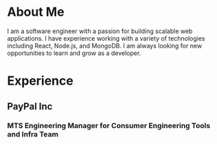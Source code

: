 # About Me 

I am a software engineer with a passion for building scalable web applications. I have experience working with a variety of technologies including React, Node.js, and MongoDB. I am always looking for new opportunities to learn and grow as a developer.

# Experience

## PayPal Inc
### MTS Engineering Manager for Consumer Engineering Tools and Infra Team